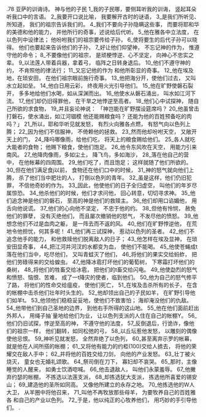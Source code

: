 .78 
亚萨的训诲诗。 
神与他的子民 
1_我的子民哪，要侧耳听我的训诲， 
竖起耳朵听我口中的言语。 
2_我要开口说比喻， 
我要解开古时的谜语， 
3_是我们所听见、所知道， 
我们的祖宗告诉我们的。 
4_我们不要向子孙隐瞒这些事， 
而要将耶和华的美德和他的能力， 
并他所行的奇事，述说给后代听。 
5_他在雅各中立法度， 
在以色列中设律法； 
他吩咐我们的祖宗要传给子孙， 
6_使将要生的后代子孙可以晓得。 
他们也要起来告诉他们的子孙， 
7_好让他们仰望神， 
不忘记神的作为， 
惟遵守他的命令； 
8_不要像他们的祖宗， 
是顽梗悖逆、心不坚定， 
向神心不忠实之辈。 
9_以法莲人带着兵器，拿着弓， 
临阵之日转身退后。 
10_他们不遵守神的约， 
不肯照他的律法行； 
11_又忘记他的作为 
和他所彰显的奇事。 
12_他在埃及地，在琐安田， 
在他们祖宗眼前施行奇事。 
13_他把海分开，使他们过去， 
又叫水立起如垒。 
14_他白日用云彩， 
终夜用火光引导他们。 
15_他在旷野使磐石裂开， 
多多地给他们水喝，如从深渊而出。 
16_他使水从磐石涌出， 
叫水如江河下流。 
17_他们却仍旧得罪他， 
在干旱之地悖逆至高者。 
18_他们心中试探神， 
随自己所欲的求食物， 
19_并且妄论神说： 
「神岂能在旷野摆设筵席吗？ 
20_他虽曾击打磐石，使水涌出，如江河锢模 
他还能赐粮食吗？ 
还能为他的百姓预备吃的肉吗？」 
21_所以，耶和华听见就发怒， 
有烈火向雅各点燃， 
有怒气向以色列上腾； 
22_因为他们不信服神， 
不倚赖他的拯救。 
23_然而他却吩咐天空， 
又敞开天上的门， 
24_降吗哪像雨，给他们吃， 
将天上的粮食赐给他们。 
25_各人就吃大能者的食物； 
他赐下粮食，使他们饱足。 
26_他令东风吹在天空， 
用能力引来南风。 
27_他降肉像雨，多如尘土， 
降飞鸟，多如海沙， 
28_落在他自己的营中， 
在他帐幕的四周围。 
29_他们吃了，而且饱足； 
这样就随了他们所欲的。 
30_但在他们满足食j以前， 
食物还在他们口中的时候， 
31_神的怒气就向他们上腾， 
杀了他们当中肥壮的人， 
打倒以色列的青年。 
32_虽是这样，他们仍旧犯罪， 
不信他奇妙的作为。 
33_因此，他使他们的日子全归虚空， 
叫他们的年岁尽属惊恐。 
34_他杀他们的时候，他们才求问他， 
回心转意，切切寻求神。 
35_他们追念神是他们的磐石， 
至高的神是他们的救赎主。 
36_他们却用口谄媚他， 
用舌向他说谎。 
37_他们的心向他不坚定， 
不忠于他的约。 
38_但他有怜悯， 
赦免他们的罪孽， 
没有灭绝他们， 
而且屡次撤销他的怒气， 
不发尽他的愤怒。 
39_他想念他们不过是血肉之躯， 
是一阵去而不返的风。 
40_他们在旷野悖逆他， 
在荒地令他担忧，何其多呢！ 
41_他们再三试探神， 
惹动以色列的圣者。 
42_他们不追念他手的能力， 
和他救赎他们脱离敌人的日子； 
43_他怎样在埃及显神， 
在琐安田显奇事， 
44_把江河并河汊的水都变为血， 
使他们不能喝。 
45_他使苍蝇成t落在他们当中，吃尽他们， 
又叫青蛙灭了他们， 
46_将他们的果实交给蚂蚱， 
把他们劳碌得来的交给蝗虫。 
47_他降冰雹打坏他们的葡萄树， 
下寒霜打坏他们的桑树， 
48_将他们的牲畜交给冰雹， 
把他们的t畜交给闪电。 
49_他使勐烈的怒气和愤怒、恼恨、苦难， 
成了一t降灾的使者，临到他们。 
50_他为自己的怒气修平了路， 
将他们的性命交给瘟疫， 
使他们死亡， 
51_在埃及击杀所有的长子， 
在含的帐棚中击杀他们壮年时头生的。 
52_他却领出自己的子民如羊， 
在旷野引导他们如羊t。 
53_他领他们稳稳妥妥地，使他们不致害怕； 
海却淹没他们的仇敌。 
54_他带他们到自己圣地的边界， 
到他右手所得的这山地。 
55_他在他们面前赶出外邦人， 
用绳子抽`量地给他们为业， 
让以色列支派的人住在自己的帐棚Y。 
56_他们仍旧试探，悖逆至高的神， 
不遵守他的法度， 
57_反倒退后，行诡诈，像他们的祖宗一样， 
他们翻转，如同松弛的弓， 
58_以丘坛惹他发怒， 
以雕刻的偶像使他忌恨。 
59_神听见就发怒， 
全然弃绝了以色列， 
60_甚至离弃示罗的帐幕， 
就是他在人间所搭的帐棚； 
61_又将他有能力的约柜(100)交给人掳去， 
将他的荣耀交在敌人手中； 
62_并将他的百姓交给刀剑， 
向他的产业发怒。 
63_壮丁被火烧灭， 
童女也无婚礼颂歌。 
64_祭司倒在刀下， 
寡妇却不哀哭。 
65_那时，主像睡觉的人醒来， 
如勇士饮酒唿喊。 
66_他击退敌人， 
叫他们永蒙羞辱。 
67_他撇弃约瑟的帐棚， 
不拣选以法莲支派， 
68_却拣选犹大支派， 
拣选他所喜爱的锡安山； 
69_建造他的圣所如同高。 
又像他所建立的永存之地。 
70_他拣选他的W人大卫， 
从羊圈中将他召来， 
71_叫他不再牧放那些母羊， 
为要牧养自己的百姓雅各 
和自己的产业以色列。 
72_于是，他以纯正的心牧养他们， 
用巧妙的手引导他们。 
.